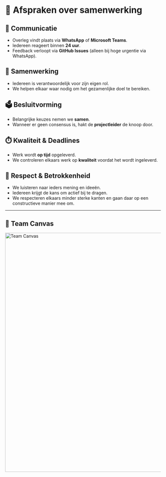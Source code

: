 # 🤝 Afspraken over samenwerking

## 📢 Communicatie
- Overleg vindt plaats via **WhatsApp** of **Microsoft Teams**.  
- Iedereen reageert binnen **24 uur**.  
- Feedback verloopt via **GitHub Issues** (alleen bij hoge urgentie via WhatsApp).  

## 👥 Samenwerking
- Iedereen is verantwoordelijk voor zijn eigen rol.  
- We helpen elkaar waar nodig om het gezamenlijke doel te bereiken.  

## 🗳️ Besluitvorming
- Belangrijke keuzes nemen we **samen**.  
- Wanneer er geen consensus is, hakt de **projectleider** de knoop door.  

## ⏱️ Kwaliteit & Deadlines
- Werk wordt **op tijd** opgeleverd.  
- We controleren elkaars werk op **kwaliteit** voordat het wordt ingeleverd.  

## 🌱 Respect & Betrokkenheid
- We luisteren naar ieders mening en ideeën.  
- Iedereen krijgt de kans om actief bij te dragen.  
- We respecteren elkaars minder sterke kanten en gaan daar op een constructieve manier mee om.  

---

## 📌 Team Canvas
<img width="1092" height="774" alt="Team Canvas" src="https://github.com/user-attachments/assets/84f0fa9c-dad3-45f4-9c62-6c0d83b9cd7e" />
